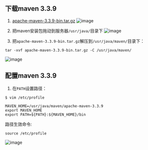 ## 下载maven 3.3.9
1. [apache-maven-3.3.9-bin.tar.gz](http://mirrors.sonic.net/apache/maven/maven-3/3.3.9/binaries/)
![image](https://github.com/gdufeZLYL/blog/blob/master/images/20180413105152.png)

2. 把maven安装包拖动到服务器`/usr/java/`目录下
![image](https://github.com/gdufeZLYL/blog/blob/master/images/20180413105642.png)

3. 把`apache-maven-3.3.9-bin.tar.gz`解压到`/usr/java/maven/`目录下：

```
tar -xvf apache-maven-3.3.9-bin.tar.gz -C /usr/java/maven/
```
![image](https://github.com/gdufeZLYL/blog/blob/master/images/20180413110127.png)

## 配置maven 3.3.9
1. 在`PATH`设置路径：

```
$ vim /etc/profile

MAVEN_HOME=/usr/java/maven/apache-maven-3.3.9
export MAVEN_HOME
export PATH=${PATH}:${MAVEN_HOME}/bin
```
路径生效命令:

```
source /etc/profile
```
![image](https://github.com/gdufeZLYL/blog/blob/master/images/20180413111239.png)
